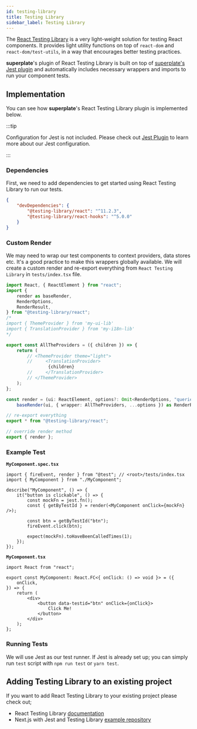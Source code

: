 ```yaml
---
id: testing-library
title: Testing Library
sidebar_label: Testing Library
---
```


The [React Testing Library](https://testing-library.com/docs/react-testing-library/intro/) is a very light-weight solution for testing React components. It provides light utility functions on top of `react-dom` and `react-dom/test-utils`, in a way that encourages better testing practices.

**superplate**'s plugin of React Testing Library is built on top of [superplate's Jest plugin](jest) and automatically includes necessary wrappers and imports to run your component tests.

## Implementation

You can see how **superplate**'s React Testing Library plugin is implemented below.

:::tip

Configuration for Jest is not included. Please check out [Jest Plugin](jest) to learn more about our Jest configuration.

:::

### Dependencies

First, we need to add dependencies to get started using React Testing Library to run our tests.

```json title="package.json"
{
    "devDependencies": {
        "@testing-library/react": "^11.2.3",
        "@testing-library/react-hooks": "^5.0.0"
    }
}
```

### Custom Render

We may need to wrap our test components to context providers, data stores etc. It's a good practice to make this wrappers globally available. We will create a custom render and re-export everything from `React Testing Library` in `tests/index.tsx` file. 

```ts
import React, { ReactElement } from "react";
import {
    render as baseRender,
    RenderOptions,
    RenderResult,
} from "@testing-library/react";
/*
import { ThemeProvider } from 'my-ui-lib'
import { TranslationProvider } from 'my-i18n-lib'
*/

export const AllTheProviders = ({ children }) => {
    return (
        // <ThemeProvider theme="light">
        //     <TranslationProvider>
                {children}
        //     </TranslationProvider>
        // </ThemeProvider>
    );
};

const render = (ui: ReactElement, options?: Omit<RenderOptions, "queries">) =>
    baseRender(ui, { wrapper: AllTheProviders, ...options }) as RenderResult;

// re-export everything
export * from "@testing-library/react";

// override render method
export { render };
```

### Example Test

**`MyComponent.spec.tsx`**

```tsx
import { fireEvent, render } from "@test"; // <root>/tests/index.tsx
import { MyComponent } from "./MyComponent";

describe("MyComponent", () => {
    it("button is clickable", () => {
        const mockFn = jest.fn();
        const { getByTestId } = render(<MyComponent onClick={mockFn} />);

        const btn = getByTestId("btn");
        fireEvent.click(btn);

        expect(mockFn).toHaveBeenCalledTimes(1);
    });
});
```

**`MyComponent.tsx`**

```tsx
import React from "react";

export const MyComponent: React.FC<{ onClick: () => void }> = ({
    onClick,
}) => {
    return (
        <div>
            <button data-testid="btn" onClick={onClick}>
                Click Me!
            </button>
        </div>
    );
};
```

### Running Tests

We will use Jest as our test runner. If Jest is already set up; you can simply run `test` script with `npm run test` or `yarn test`.

## Adding Testing Library to an existing project

If you want to add React Testing Library to your existing project please check out;

- React Testing Library [documentation](https://testing-library.com/docs/react-testing-library/intro/)
- Next.js with Jest and Testing Library [example repository](https://github.com/vercel/next.js/tree/canary/examples/with-typescript-eslint-jest)
